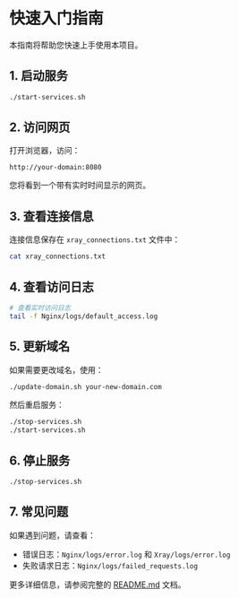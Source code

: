 # 快速入门指南

本指南将帮助您快速上手使用本项目。

## 1. 启动服务

```bash
./start-services.sh
```

## 2. 访问网页

打开浏览器，访问：

```
http://your-domain:8080
```

您将看到一个带有实时时间显示的网页。

## 3. 查看连接信息

连接信息保存在 `xray_connections.txt` 文件中：

```bash
cat xray_connections.txt
```

## 4. 查看访问日志

```bash
# 查看实时访问日志
tail -f Nginx/logs/default_access.log
```

## 5. 更新域名

如果需要更改域名，使用：

```bash
./update-domain.sh your-new-domain.com
```

然后重启服务：

```bash
./stop-services.sh
./start-services.sh
```

## 6. 停止服务

```bash
./stop-services.sh
```

## 7. 常见问题

如果遇到问题，请查看：

- 错误日志：`Nginx/logs/error.log` 和 `Xray/logs/error.log`
- 失败请求日志：`Nginx/logs/failed_requests.log`

更多详细信息，请参阅完整的 [README.md](README.md) 文档。
